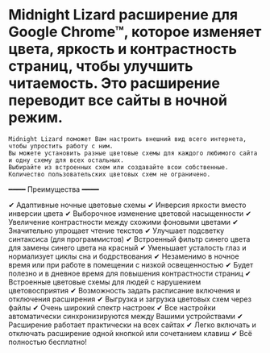 # Midnight Lizard расширение для Google Chrome™, которое изменяет цвета, яркость и контрастность страниц, чтобы улучшить читаемость. Это расширение переводит все сайты в ночной режим.

    Midnight Lizard поможет Вам настроить внешний вид всего интернета, чтобы упростить работу с ним.
    Вы можете установить разные цветовые схемы для каждого любимого сайта и одну схему для всех остальных.
    Выбирайте из встроенных схем или создавайте всои собственные. Количество пользовательских цветовых схем не ограничено.

━━━━ Преимущества ━━━━

  ✔ Адаптивные ночные цветовые схемы
  ✔ Инверсия яркости вместо инверсии цвета
  ✔ Выборочное изменение цветовой насыщенности
  ✔ Увеличение контрастности между схожими фоновыми цветами
  ✔ Значительно упрощает чтение текстов
  ✔ Улучшает подсветку синтаксиса (для программистов)
  ✔ Встроенный фильтр синего цвета для замены синего цвета на красный
  ✔ Уменьшает усталость глаз и нормализует циклы сна и бодрствования
  ✔ Незаменимо в ночное время или при работе в помещении с низкой освещенностью
  ✔ Будет полезно и в дневное время для повышения контрастности страниц
  ✔ Встроенные цветовые схемы для людей с нарушением цветовосприятия
  ✔ Возможность задать расписание включения и отключения расширения
  ✔ Выгрузка и загрузка цветовых схем через файлы
  ✔ Очень широкий спектр настроек
  ✔ Все настройки автоматически синхронизируются между Вашими устройствами
  ✔ Расширение работает практически на всех сайтах
  ✔ Легко включать и отключать расширение одной кнопкой или сочетанием клавиш
  ✔ Всё полностью бесплатно!